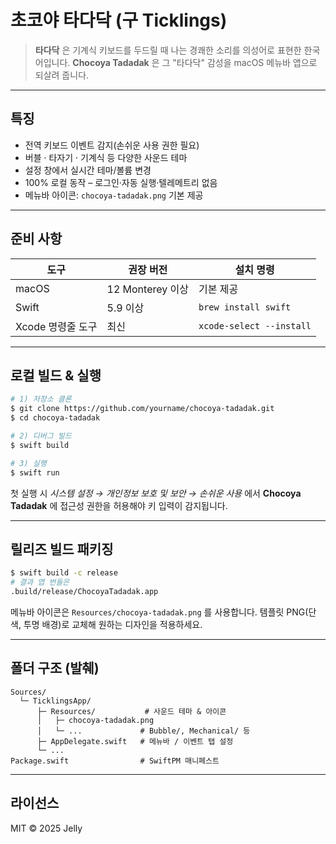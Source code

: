 # 초코야 타다닥 (구 Ticklings)

> **타다닥** 은 기계식 키보드를 두드릴 때 나는 경쾌한 소리를 의성어로 표현한 한국어입니다. **Chocoya Tadadak** 은 그 "타다닥" 감성을 macOS 메뉴바 앱으로 되살려 줍니다.

---

## 특징

* 전역 키보드 이벤트 감지(손쉬운 사용 권한 필요)
* 버블 · 타자기 · 기계식 등 다양한 사운드 테마
* 설정 창에서 실시간 테마/볼륨 변경
* 100% 로컬 동작 – 로그인·자동 실행·텔레메트리 없음
* 메뉴바 아이콘: `chocoya-tadadak.png` 기본 제공

---

## 준비 사항

| 도구 | 권장 버전 | 설치 명령 |
|------|-----------|-----------|
| macOS | 12 Monterey 이상 | 기본 제공 |
| Swift | 5.9 이상 | `brew install swift` |
| Xcode 명령줄 도구 | 최신 | `xcode-select --install` |

---

## 로컬 빌드 & 실행

```bash
# 1) 저장소 클론
$ git clone https://github.com/yourname/chocoya-tadadak.git
$ cd chocoya-tadadak

# 2) 디버그 빌드
$ swift build

# 3) 실행
$ swift run
```

첫 실행 시 *시스템 설정 → 개인정보 보호 및 보안 → 손쉬운 사용* 에서 **Chocoya Tadadak** 에 접근성 권한을 허용해야 키 입력이 감지됩니다.

---

## 릴리즈 빌드 패키징

```bash
$ swift build -c release
# 결과 앱 번들은
.build/release/ChocoyaTadadak.app
```

메뉴바 아이콘은 `Resources/chocoya-tadadak.png` 를 사용합니다. 템플릿 PNG(단색, 투명 배경)로 교체해 원하는 디자인을 적용하세요.

---

## 폴더 구조 (발췌)

```
Sources/
  └─ TicklingsApp/
      ├─ Resources/           # 사운드 테마 & 아이콘
      │   ├─ chocoya-tadadak.png
      │   └─ ...             # Bubble/, Mechanical/ 등
      ├─ AppDelegate.swift   # 메뉴바 / 이벤트 탭 설정
      └─ ...
Package.swift                # SwiftPM 매니페스트
```

---

## 라이선스

MIT © 2025 Jelly
